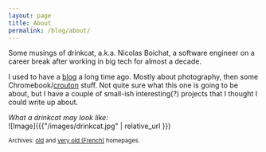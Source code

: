```yaml
---
layout: page
title: About
permalink: /blog/about/
---
```


Some musings of drinkcat, a.k.a. Nicolas Boichat, a software engineer
on a career break after working in big tech for almost a decade.

I used to have a [blog](https://drinkcat.blogspot.com/) a long time
ago. Mostly about photography, then some Chromebook/[crouton](https://github.com/dnschneid/crouton) stuff.
Not quite sure what this one is going to be about, but I have a
couple of small-ish interesting(?) projects that I thought I could
write up about.

*What a drinkcat may look like:*  
![Image]({{"/images/drinkcat.jpg" | relative_url }})

<small>Archives: [old](https://www.boichat.ch/nicolas/old2index.html)
and [very old (French)](https://www.boichat.ch/nicolas/oldindex.html)
homepages.</small>
